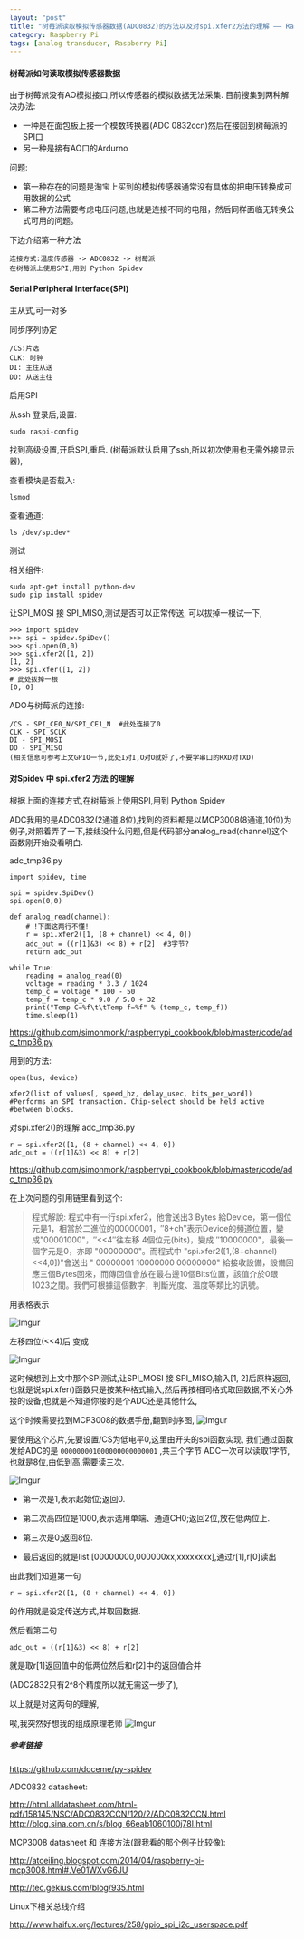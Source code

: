 ```yaml
---
layout: "post"
title: "树莓派读取模拟传感器数据(ADC0832)的方法以及对spi.xfer2方法的理解 —— Raspberry Pi 使用笔记(4)"
category: Raspberry Pi
tags: [analog transducer, Raspberry Pi]
---
```


#### 树莓派如何读取模拟传感器数据

由于树莓派没有AO模拟接口,所以传感器的模拟数据无法采集.
目前搜集到两种解决办法:
- 一种是在面包板上接一个模数转换器(ADC 0832ccn)然后在接回到树莓派的SPI口
- 另一种是接有AO口的Ardurno

问题:
- 第一种存在的问题是淘宝上买到的模拟传感器通常没有具体的把电压转换成可用数据的公式
- 第二种方法需要考虑电压问题,也就是连接不同的电阻，然后同样面临无转换公式可用的问题。

下边介绍第一种方法
```
连接方式:温度传感器 -> ADC0832 -> 树莓派
在树莓派上使用SPI,用到 Python Spidev

```

#### Serial Peripheral Interface(SPI)

主从式,可一对多

同步序列协定

```
/CS:片选
CLK: 时钟
DI: 主往从送
DO: 从送主往
```
启用SPI

从ssh 登录后,设置:

`sudo raspi-config`

找到高级设置,开启SPI,重启.
(树莓派默认启用了ssh,所以初次使用也无需外接显示器),

查看模块是否载入:

`lsmod`

查看通道:

`ls /dev/spidev*`

测试

相关组件:

```
sudo apt-get install python-dev
sudo pip install spidev
```

让SPI_MOSI 接 SPI_MISO,测试是否可以正常传送,
可以拔掉一根试一下,

```
>>> import spidev
>>> spi = spidev.SpiDev()
>>> spi.open(0,0)
>>> spi.xfer2([1, 2])
[1, 2]
>>> spi.xfer([1, 2])
# 此处拔掉一根
[0, 0]
```

ADO与树莓派的连接:

```
/CS - SPI_CE0_N/SPI_CE1_N  #此处连接了0
CLK - SPI_SCLK
DI - SPI_MOSI
DO - SPI_MISO
(相关信息可参考上文GPIO一节,此处I对I,O对O就好了,不要学串口的RXD对TXD)
```

#### 对Spidev 中 spi.xfer2 方法 的理解

根据上面的连接方式,在树莓派上使用SPI,用到 Python Spidev

ADC我用的是ADC0832(2通道,8位),找到的资料都是以MCP3008(8通道,10位)为例子,对照着弄了一下,接线没什么问题,但是代码部分analog_read(channel)这个函数刚开始没看明白.

adc_tmp36.py

```
import spidev, time

spi = spidev.SpiDev()
spi.open(0,0)

def analog_read(channel):
    # !下面这两行不懂!
    r = spi.xfer2([1, (8 + channel) << 4, 0])
    adc_out = ((r[1]&3) << 8) + r[2]  #3字节?
    return adc_out

while True:
    reading = analog_read(0)
    voltage = reading * 3.3 / 1024
    temp_c = voltage * 100 - 50
    temp_f = temp_c * 9.0 / 5.0 + 32
    print("Temp C=%f\t\tTemp f=%f" % (temp_c, temp_f))
    time.sleep(1)
```

https://github.com/simonmonk/raspberrypi_cookbook/blob/master/code/adc_tmp36.py

用到的方法:

```
open(bus, device)

xfer2(list of values[, speed_hz, delay_usec, bits_per_word])
#Performs an SPI transaction. Chip-select should be held active
#between blocks.
```


对spi.xfer2()的理解
adc_tmp36.py

```
r = spi.xfer2([1, (8 + channel) << 4, 0])
adc_out = ((r[1]&3) << 8) + r[2]
```

https://github.com/simonmonk/raspberrypi_cookbook/blob/master/code/adc_tmp36.py

在上次问题的引用链里看到这个:


>程式解說:
程式中有一行spi.xfer2，他會送出3 Bytes 給Device，第一個位元是1，相當於二進位的00000001，″8+ch″表示Device的頻道位置，變成"00001000"，″<<4″往左移 4個位元(bits)，變成 ″10000000"，最後一個字元是0，亦即 "00000000"。而程式中 "spi.xfer2([1,(8+channel)<<4,0])"會送出 " 00000001 10000000 00000000" 給接收設備，設備回應三個Bytes回來，而傳回值會放在最右邊10個Bits位置，該值介於0跟1023之間。我們可根據這個數字，判斷光度、溫度等類比的訊號。


用表格表示

![Imgur](http://i.imgur.com/9Pejoy9.png)

左移四位(<<4)后 变成

![Imgur](http://i.imgur.com/nO2eK7z.png)

这时候想到上文中那个SPI测试,让SPI_MOSI 接 SPI_MISO,输入[1, 2]后原样返回,也就是说spi.xfer()函数只是按某种格式输入,然后再按相同格式取回数据,不关心外接的设备,也就是不知道你接的是个ADC还是其他什么,

这个时候需要找到MCP3008的数据手册,翻到时序图,
![Imgur](http://i.imgur.com/u5UeMc8.png)

要使用这个芯片,先要设置/CS为低电平0,这里由开头的spi函数实现,
我们通过函数发给ADC的是 `000000001000000000000001` ,共三个字节
ADC一次可以读取1字节,也就是8位,由低到高,需要读三次.

![Imgur](http://i.imgur.com/GHMLhYa.png)

- 第一次是1,表示起始位;返回0.
- 第二次高四位是1000,表示选用单端、通道CH0;返回2位,放在低两位上.
- 第三次是0;返回8位.

- 最后返回的就是list [00000000,000000xx,xxxxxxxx],通过r[1],r[0]读出

由此我们知道第一句

`r = spi.xfer2([1, (8 + channel) << 4, 0])`

的作用就是设定传送方式,并取回数据.

然后看第二句

`adc_out = ((r[1]&3) << 8) + r[2]`

就是取r[1]返回值中的低两位然后和r[2]中的返回值合并

(ADC2832只有2^8个精度所以就无需这一步了),

以上就是对这两句的理解,

唉,我突然好想我的组成原理老师  ![Imgur](http://i.imgur.com/ouvtWcr.png)


##### 参考链接

https://github.com/doceme/py-spidev

ADC0832 datasheet:

http://html.alldatasheet.com/html-pdf/158145/NSC/ADC0832CCN/120/2/ADC0832CCN.html
http://blog.sina.com.cn/s/blog_66eab1060100j78l.html

MCP3008 datasheet 和 连接方法(跟我看的那个例子比较像):

http://atceiling.blogspot.com/2014/04/raspberry-pi-mcp3008.html#.Ve01WXvG6JU

http://tec.gekius.com/blog/935.html



Linux下相关总线介绍

http://www.haifux.org/lectures/258/gpio_spi_i2c_userspace.pdf

